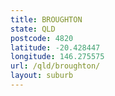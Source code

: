 ```yaml
---
title: BROUGHTON
state: QLD
postcode: 4820
latitude: -20.428447
longitude: 146.275575
url: /qld/broughton/
layout: suburb
---
```

